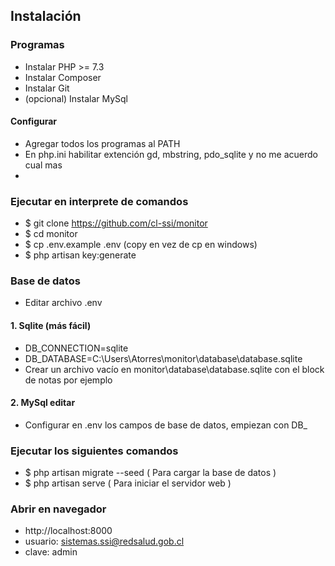 ## Instalación

### Programas

- Instalar PHP >= 7.3
- Instalar Composer
- Instalar Git
- (opcional) Instalar MySql

#### Configurar

- Agregar todos los programas al PATH
- En php.ini habilitar extención gd, mbstring, pdo_sqlite y no me acuerdo cual mas
-

### Ejecutar en interprete de comandos

- $ git clone https://github.com/cl-ssi/monitor
- $ cd monitor
- $ cp .env.example .env (copy en vez de cp en windows)
- $ php artisan key:generate

### Base de datos
- Editar archivo .env

#### 1. Sqlite (más fácil)
- DB_CONNECTION=sqlite
- DB_DATABASE=C:\\Users\\Atorres\\monitor\\database\\database.sqlite
- Crear un archivo vacío en monitor\database\database.sqlite con el block de notas por ejemplo

#### 2. MySql editar
- Configurar en .env los campos de base de datos, empiezan con DB_

### Ejecutar los siguientes comandos
- $ php artisan migrate --seed   ( Para cargar la base de datos )
- $ php artisan serve    ( Para iniciar el servidor web )


### Abrir en navegador
- http://localhost:8000
- usuario: sistemas.ssi@redsalud.gob.cl
- clave: admin
